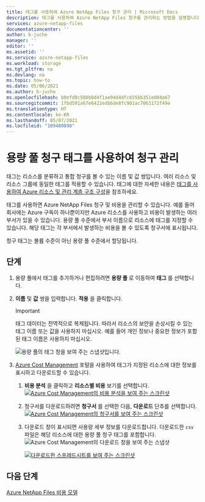 ```yaml
---
title: 태그를 사용하여 Azure NetApp Files 청구 관리 | Microsoft Docs
description: 태그를 사용하여 Azure NetApp Files 청구를 관리하는 방법을 설명합니다.
services: azure-netapp-files
documentationcenter: ''
author: b-juche
manager: ''
editor: ''
ms.assetid: ''
ms.service: azure-netapp-files
ms.workload: storage
ms.tgt_pltfrm: na
ms.devlang: na
ms.topic: how-to
ms.date: 05/06/2021
ms.author: b-juche
ms.openlocfilehash: b0efd8c580b0d4f1ae94d4dfc655bb351e084a67
ms.sourcegitcommit: 1fbd591a67e6422edb6de8fc901ac7063172f49e
ms.translationtype: HT
ms.contentlocale: ko-KR
ms.lasthandoff: 05/07/2021
ms.locfileid: "109480898"
---
```

# <a name="manage-billing-by-using-capacity-pool-billing-tags"></a>용량 풀 청구 태그를 사용하여 청구 관리

태그는 리소스를 분류하고 통합 청구를 볼 수 있는 이름 및 값 쌍입니다. 여러 리소스 및 리소스 그룹에 동일한 태그를 적용할 수 있습니다.  태그에 대한 자세한 내용은 [태그를 사용하여 Azure 리소스 및 관리 계층 구조 구성](../azure-resource-manager/management/tag-resources.md)을 참조하세요.  

태그를 사용하면 Azure NetApp Files 청구 및 비용을 관리할 수 있습니다. 예를 들어 회사에는 Azure 구독이 하나뿐이지만 Azure 리소스를 사용하고 비용이 발생하는 여러 부서가 있을 수 있습니다. 용량 풀 수준에서 부서 이름으로 리소스에 태그를 지정할 수 있습니다. 해당 태그는 각 부서에서 발생하는 비용을 볼 수 있도록 청구서에 표시됩니다.   

청구 태그는 볼륨 수준이 아닌 용량 풀 수준에서 할당됩니다.

## <a name="steps"></a>단계

1. 용량 풀에서 태그를 추가하거나 편집하려면 **용량 풀** 로 이동하여 **태그** 를 선택합니다.   

2. **이름** 및 **값** 쌍을 입력합니다.  **적용** 을 클릭합니다.

    > [!IMPORTANT] 
    > 태그 데이터는 전역적으로 복제됩니다. 따라서 리소스의 보안을 손상시킬 수 있는 태그 이름 또는 값을 사용하지 마십시오. 예를 들어 개인 정보나 중요한 정보가 포함된 태그 이름은 사용하지 마십시오. 

      ![용량 풀의 태그 창을 보여 주는 스냅샷입니다.](../media/azure-netapp-files/billing-tags-capacity-pool.png)

3. [Azure Cost Management](../cost-management-billing/cost-management-billing-overview.md) 포털을 사용하여 태그가 지정된 리소스에 대한 정보를 표시하고 다운로드할 수 있습니다. 
    1. **비용 분석** 을 클릭하고 **리소스별 비용** 보기를 선택합니다.    
      [ ![Azure Cost Management의 비용 분석을 보여 주는 스크린샷](../media/azure-netapp-files/cost-analysis.png) ](../media/azure-netapp-files/cost-analysis.png#lightbox)  

    2. 청구서를 다운로드하려면 **청구서** 를 선택한 다음, **다운로드** 단추를 선택합니다.   
      [ ![Azure Cost Management의 청구서를 보여 주는 스크린샷](../media/azure-netapp-files/azure-cost-invoices.png) ](../media/azure-netapp-files/azure-cost-invoices.png#lightbox)  

    1. 다운로드 창이 표시되면 사용량 세부 정보를 다운로드합니다. 다운로드한 `csv` 파일은 해당 리소스에 대한 용량 풀 청구 태그를 포함합니다.   
       ![Azure Cost Management의 다운로드 창을 보여 주는 스냅샷](../media/azure-netapp-files/invoice-download.png)   

       [ ![다운로드한 스프레드시트를 보여 주는 스크린샷](../media/azure-netapp-files/spreadsheet-download.png) ](../media/azure-netapp-files/spreadsheet-download.png#lightbox)

## <a name="next-steps"></a>다음 단계

[Azure NetApp Files 비용 모델](azure-netapp-files-cost-model.md) 
